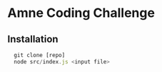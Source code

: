 # Amne Coding Challenge

## Installation
```javascript
  git clone [repo]
  node src/index.js <input file>
```
